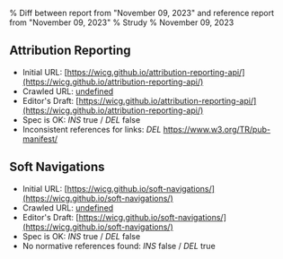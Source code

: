 % Diff between report from "November 09, 2023" and reference report from "November 09, 2023"
% Strudy
% November 09, 2023

## Attribution Reporting

- Initial URL: [https://wicg.github.io/attribution-reporting-api/](https://wicg.github.io/attribution-reporting-api/)
- Crawled URL: [undefined](undefined)
- Editor's Draft: [https://wicg.github.io/attribution-reporting-api/](https://wicg.github.io/attribution-reporting-api/)
- Spec is OK: *INS* true / *DEL* false
- Inconsistent references for links: *DEL* https://www.w3.org/TR/pub-manifest/


## Soft Navigations

- Initial URL: [https://wicg.github.io/soft-navigations/](https://wicg.github.io/soft-navigations/)
- Crawled URL: [undefined](undefined)
- Editor's Draft: [https://wicg.github.io/soft-navigations/](https://wicg.github.io/soft-navigations/)
- Spec is OK: *INS* true / *DEL* false
- No normative references found: *INS* false / *DEL* true



